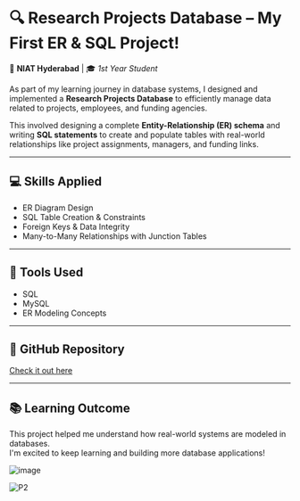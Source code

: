 # 🔍 Research Projects Database – My First ER & SQL Project!

📍 **NIAT Hyderabad** | 🎓 *1st Year Student*

As part of my learning journey in database systems, I designed and implemented a **Research Projects Database** to efficiently manage data related to projects, employees, and funding agencies.

This involved designing a complete **Entity-Relationship (ER) schema** and writing **SQL statements** to create and populate tables with real-world relationships like project assignments, managers, and funding links.

---

## 💻 Skills Applied

- ER Diagram Design  
- SQL Table Creation & Constraints  
- Foreign Keys & Data Integrity  
- Many-to-Many Relationships with Junction Tables  

---

## 🧠 Tools Used

- SQL  
- MySQL  
- ER Modeling Concepts  

---

## 🔗 GitHub Repository

[Check it out here](https://github.com/Priya9096/Database-Projects)

---

## 📚 Learning Outcome

This project helped me understand how real-world systems are modeled in databases.  
I'm excited to keep learning and building more database applications!



![image](https://github.com/user-attachments/assets/6b62acb6-3a16-4b0c-9ffe-a51eec67bb9d)


![P2](https://github.com/user-attachments/assets/9664c2e2-62bc-4e0c-8464-4965785a1fcc)





